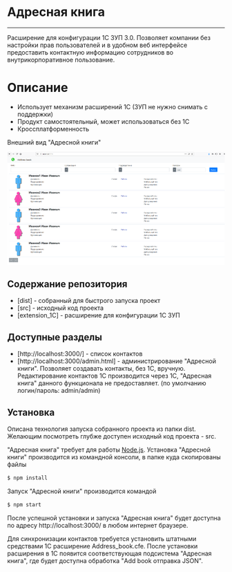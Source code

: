 # Адресная книга
---
Расширение для конфигурации 1С ЗУП 3.0. Позволяет компании без настройки прав пользователей и в удобном веб интерфейсе предоставить контактную информацию сотрудников во внутрикорпоративное пользование. 
# Описание
- Использует механизм расширений 1С (ЗУП не нужно снимать с поддержки)
- Продукт самостоятельный, может использоваться без 1С
- Кроссплатформенность

Внешний вид "Адресной книги"

![Alt-текст](https://github.com/AlexeyGitH/AddressBook/blob/master/img_readme/01.png?raw=true "Внешний вид")

## Содержание репозитория

* [dist] - собранный для быстрого запуска проект
* [src] - исходный код проекта
* [extension_1С] - расширение для конфигурации 1С ЗУП

## Доступные разделы
* [http://localhost:3000/] - список контактов
* [http://localhost:3000/admin.html] - администрирование "Адресной книги". Позволяет создавать контакты, без 1С, вручную. Редактирование контактов 1С производится через 1С, "Адресная книга" данного функционала не предоставляет. (по умолчанию логин/пароль: admin/admin)



## Установка
Описана технология запуска собранного проекта из папки dist. Желающим посмотреть глубже доступен исходный код проекта - src.

"Адресная книга" требует для работы [Node.js](https://nodejs.org/).
Установка "Адресной книги" производится из командной консоли, в папке куда скопированы файлы
```sh
$ npm install
```
Запуск "Адресной книги" производится командой
```sh
$ npm start
```
После успешной установки и запуска "Адресная книга" будет доступна по адресу http://localhost:3000/ в любом интернет браузере.

Для синхронизации контактов требуется установить штатными средствами 1С расширение Address_book.cfe. После установки расширения в 1С появится соответствующая подсистема "Адресная книга", где будет доступна обработка "Add book отправка JSON".